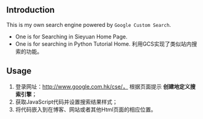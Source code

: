 ## Introduction

This is my own search engine powered by `Google Custom Search`.
- One is for Searching in Sieyuan Home Page.
- One is for searching in Python Tutorial Home.
利用GCS实现了类似站内搜索的功能。

## Usage

1. 登录网址：http://www.google.com.hk/cse/， 根据页面提示 **创建地定义搜索引擎**；
2. 获取JavaScript代码并设置搜索结果样式；
3. 将代码嵌入到在博客、网站或者其他Html页面的相应位置。
